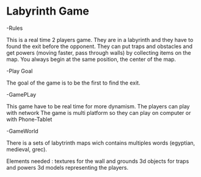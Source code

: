 # Labyrinth Game

-Rules

This is a real time 2 players game.
They are in a labyrinth and they have to found the exit before the opponent.
They can put traps and obstacles and get powers (moving faster, pass through walls) by collecting items on the map.
You always begin at the same position, the center of the map.


-Play Goal

The goal of the game is to be the first to find the exit.

-GamePLay

This game have to be real time for more dynamism.
The players can play with network
The game is multi platform so they can play on computer or with Phone-Tablet

-GameWorld

There is a sets of labytrinth maps wich contains multiples words (egyptian, medieval, grec).

Elements needed :
textures for the wall and grounds
3d objects for traps and powers
3d models representing the players.






